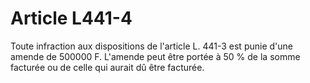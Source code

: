 # Article L441-4

Toute infraction aux dispositions de l'article L. 441-3 est punie d'une amende de 500000 F.   L'amende peut être portée à 50 % de la somme facturée ou de celle qui aurait dû être facturée.